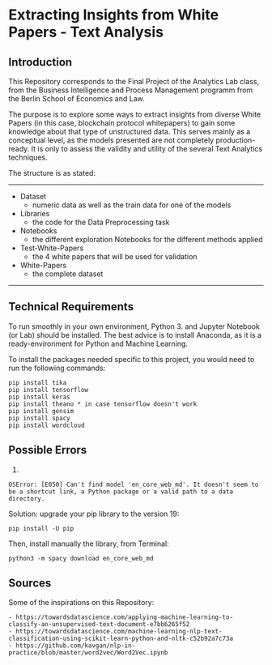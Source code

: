 # Extracting Insights from White Papers - Text Analysis


## Introduction

This Repository corresponds to the Final Project of the Analytics Lab class, from the Business Intelligence and Process Management programm from the Berlin School of Economics and Law.

The purpose is to explore some ways to extract insights from diverse White Papers (in this case, blockchain protocol whitepapers) to gain some knowledge about that type of unstructured data. This serves mainly as a conceptual level, as the models presented are not completely production-ready. It is only to assess the validity and utility of the several Text Analytics techniques.

The structure is as stated:

------------------------------------
- Dataset 
    - numeric data as well as the train data for one of the models
- Libraries
    - the code for the Data Preprocessing task
- Notebooks
    - the different exploration Notebooks for the different methods applied
- Test-White-Papers
    - the 4 white papers that will be used for validation
- White-Papers
    - the complete dataset
------------------------------------


## Technical Requirements

To run smoothly in your own environment, Python 3. and Jupyter Notebook (or Lab) should be installed. The best advice is to install Anaconda, as it is a ready-environment for Python and Machine Learning.

To install the packages needed specific to this project, you would need to run the following commands:

    pip install tika
    pip install tensorflow
    pip install keras
    pip install theano * in case tensorflow doesn't work
    pip install gensim
    pip install spacy
    pip install wordcloud
    

## Possible Errors

1.

    OSError: [E050] Can't find model 'en_core_web_md'. It doesn't seem to be a shortcut link, a Python package or a valid path to a data directory.

Solution: upgrade your pip library to the version 19:

    pip install -U pip

Then, install manually the library, from Terminal:

    python3 -m spacy download en_core_web_md
    
## Sources

Some of the inspirations on this Repository:

    - https://towardsdatascience.com/applying-machine-learning-to-classify-an-unsupervised-text-document-e7bb6265f52
    - https://towardsdatascience.com/machine-learning-nlp-text-classification-using-scikit-learn-python-and-nltk-c52b92a7c73a
    - https://github.com/kavgan/nlp-in-practice/blob/master/word2vec/Word2Vec.ipynb
